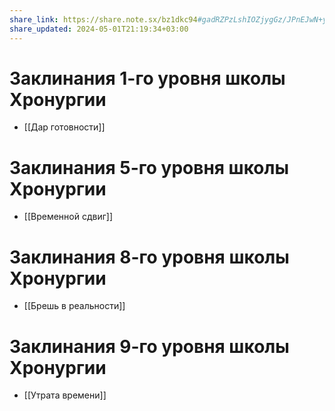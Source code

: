 ```yaml
---
share_link: https://share.note.sx/bz1dkc94#gadRZPzLshIOZjygGz/JPnEJwN+yiz/MnkujMaTFJ1I
share_updated: 2024-05-01T21:19:34+03:00
---
```


# Заклинания 1-го уровня школы Хронургии
- [[Дар готовности]]
# Заклинания 5-го уровня школы Хронургии
- [[Временной сдвиг]]
# Заклинания 8-го уровня школы Хронургии
- [[Брешь в реальности]]
# Заклинания 9-го уровня школы Хронургии
- [[Утрата времени]]
